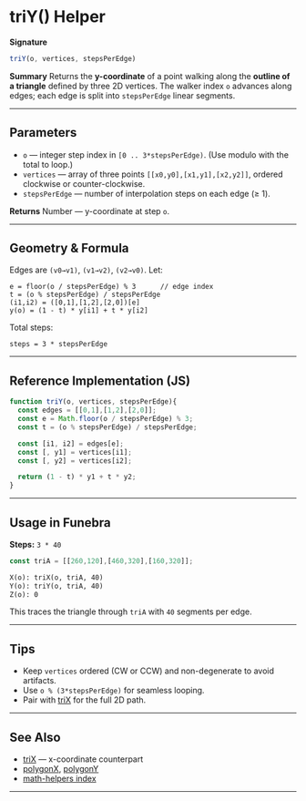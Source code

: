 # triY() Helper

**Signature**

```js
triY(o, vertices, stepsPerEdge)
```

**Summary**
Returns the **y-coordinate** of a point walking along the **outline of a triangle** defined by three 2D vertices.
The walker index `o` advances along edges; each edge is split into `stepsPerEdge` linear segments.

---

## Parameters

* `o` — integer step index in `[0 .. 3*stepsPerEdge)`. (Use modulo with the total to loop.)
* `vertices` — array of three points `[[x0,y0],[x1,y1],[x2,y2]]`, ordered clockwise or counter-clockwise.
* `stepsPerEdge` — number of interpolation steps on each edge (≥ 1).

**Returns**
Number — y-coordinate at step `o`.

---

## Geometry & Formula

Edges are `(v0→v1)`, `(v1→v2)`, `(v2→v0)`.
Let:

```
e = floor(o / stepsPerEdge) % 3      // edge index
t = (o % stepsPerEdge) / stepsPerEdge
(i1,i2) = ([0,1],[1,2],[2,0])[e]
y(o) = (1 - t) * y[i1] + t * y[i2]
```

Total steps:

```
steps = 3 * stepsPerEdge
```

---

## Reference Implementation (JS)

```js
function triY(o, vertices, stepsPerEdge){
  const edges = [[0,1],[1,2],[2,0]];
  const e = Math.floor(o / stepsPerEdge) % 3;
  const t = (o % stepsPerEdge) / stepsPerEdge;

  const [i1, i2] = edges[e];
  const [, y1] = vertices[i1];
  const [, y2] = vertices[i2];

  return (1 - t) * y1 + t * y2;
}
```

---

## Usage in Funebra

**Steps:** `3 * 40`

```js
const triA = [[260,120],[460,320],[160,320]];
```

```txt
X(o): triX(o, triA, 40)
Y(o): triY(o, triA, 40)
Z(o): 0
```

This traces the triangle through `triA` with `40` segments per edge.

---

## Tips

* Keep `vertices` ordered (CW or CCW) and non-degenerate to avoid artifacts.
* Use `o % (3*stepsPerEdge)` for seamless looping.
* Pair with [triX](triX.md) for the full 2D path.

---

## See Also

* [triX](triX.md) — x-coordinate counterpart
* [polygonX](polygonX.md), [polygonY](polygonY.md)
* [math-helpers index](../math-helpers.md)

---
